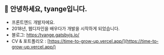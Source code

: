 ## 👋 안녕하세요, tyange입니다.

- 프론트엔드 개발자에요.
- 2018년, 웹디자인을 배우다가 개발을 시작하게 되었습니다.
- 블로그: [https:/tyange.gatsbyjs.io/](https://tyange.gatsbyjs.io/)
- CV & 포트폴리오 : [https://time-to-grow-up.vercel.app/](https://time-to-grow-up.vercel.app/)
